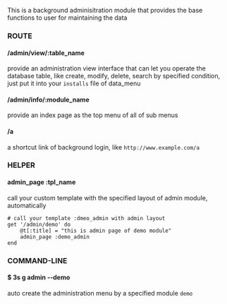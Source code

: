 This is a background adminisitration module that provides the base functions to user for maintaining the data


### ROUTE

#### /admin/view/:table_name
provide an administration view interface that can let you operate the database table, like create, modify, delete, search by specified condition, just put it into your `installs` file of data_menu

#### /admin/info/:module_name
provide an index page as the top menu of all of sub menus

#### /a
a shortcut link of background login, like `http://www.example.com/a`


### HELPER

#### admin_page :tpl_name
call your custom template with the specified layout of admin module, automatically

```
# call your template :dmeo_admin with admin layout
get '/admin/demo' do
	@t[:title] = "this is admin page of demo module"
	admin_page :demo_admin
end
```


### COMMAND-LINE

#### $ 3s g admin --demo
auto create the administration menu by a specified module `demo`
